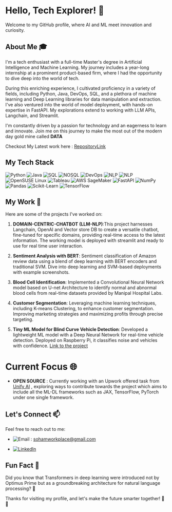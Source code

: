 # Hello, Tech Explorer! 👋

Welcome to my GitHub profile, where AI and ML meet innovation and curiosity.

## About Me 🎓

I'm a tech enthusiast with a full-time Master's degree in Artificial Intelligence and Machine Learning. My journey includes a year-long internship at a prominent product-based firm, where I had the opportunity to dive deep into the world of tech.

During this enriching experience, I cultivated proficiency in a variety of fields, including Python, Java, DevOps, SQL, and a plethora of machine learning and Deep Learning libraries for data manipulation and extraction. I've also ventured into the world of model deployment, with hands-on expertise in FastAPI. My explorations extend to working with LLM APIs, Langchain, and Streamlit.

I'm constantly driven by a passion for technology and an eagerness to learn and innovate. Join me on this journey to make the most out of the modern day gold mine called **DATA**

Checkout My Latest work here : [RepositoryLink](https://github.com/Soham7777/Domain-Centric-Chatbot)

## My Tech Stack 
![Python](https://img.shields.io/badge/Python-Programming-yellow?style=for-the-badge&logo=python)
![Java](https://img.shields.io/badge/Java-Programming-orange?style=for-the-badge&logo=java)
![SQL](https://img.shields.io/badge/SQL-Database-blue?style=for-the-badge&logo=sql)
![NOSQL](https://img.shields.io/badge/NoSQL-Database-green?style=for-the-badge&logo=nosql)
![DevOps](https://img.shields.io/badge/DevOps-Operations-red?style=for-the-badge&logo=devops)
![NLP](https://img.shields.io/badge/NLP-LLMS-lightgrey?style=for-the-badge&logo=nlp)
![NLP](https://img.shields.io/badge/NLP-Natural%20Language-lightgrey?style=for-the-badge&logo=nlp)
![OpenSUSE Linux](https://img.shields.io/badge/OpenSUSE%20Linux-OS-9cf?style=for-the-badge&logo=linux)
![Tableau](https://img.shields.io/badge/Tableau-Data%20Viz-blueviolet?style=for-the-badge&logo=tableau)
![AWS SageMaker](https://img.shields.io/badge/AWS%20SageMaker-Cloud%20AI-informational?style=for-the-badge&logo=aws)
![FastAPI](https://img.shields.io/badge/FastAPI-Web%20Framework-009688?style=for-the-badge&logo=fastapi)
![NumPy](https://img.shields.io/badge/NumPy-Sci%20Computing-013243?style=for-the-badge&logo=numpy)
![Pandas](https://img.shields.io/badge/Pandas-Data%20Manipulation-150458?style=for-the-badge&logo=pandas)
![Scikit-Learn](https://img.shields.io/badge/Scikit%20Learn-Machine%20Learning-F7931E?style=for-the-badge&logo=scikit-learn)
![TensorFlow](https://img.shields.io/badge/TensorFlow-Deep%20Learning-FF6F00?style=for-the-badge&logo=tensorflow)



## My Work 🚀

Here are some of the projects I've worked on:

1. **DOMAIN-CENTRIC-CHATBOT (LLM-NLP)**:This project harnesses Langchain, OpenAI and Vector store DB to create a versatile chatbot, fine-tuned for specific domains, providing real-time access to the latest information. The working model is deployed with streamlit and ready to use for real time user interaction.
  
2. **Sentiment Analysis with BERT**: Sentiment classification of Amazon review data using a blend of deep learning with BERT encoders and traditional SVM. Dive into deep learning and SVM-based deployments with example screenshots.

3. **Blood Cell Identification**: Implemented a Convolutional Neural Network model based on U-net Architecture to identify normal and abnormal blood cells from real-time datasets provided by Manipal Hospital Labs.

4. **Customer Segmentation**: Leveraging machine learning techniques, including K-means Clustering, to enhance customer segmentation. Improving marketing strategies and maximizing profits through precise targeting.

5. **Tiny ML Model for Blind Curve Vehicle Detection**: Developed a lightweight ML model with a Deep Neural Network for real-time vehicle detection. Deployed on Raspberry Pi, it classifies noise and vehicles with confidence. [Link to the project](https://studio.edgeimpulse.com/public/79277/latest)


# Current Focus 🌐

- **OPEN SOURCE** : Currently working with an Upwork offered task from [Unify AI](https://github.com/unifyai/ivy) , exploring ways to contribute towards the project which aims to include all the ML-DL frameworks such as  JAX, TensorFlow, PyTorch under one single framework.


## Let's Connect 📫

Feel free to reach out to me:
- ![Email](https://img.shields.io/badge/Email-red?style=for-the-badge&logo=gmail) : sohamworkplace@gmail.com

- [![LinkedIn](https://img.shields.io/badge/LinkedIn-Connect-blue?style=for-the-badge&logo=linkedin)](https://www.linkedin.com/in/soham-sawant-224126193/)

## Fun Fact 🤖

Did you know that Transformers in deep learning were introduced not by Optimus Prime but as a groundbreaking architecture for natural language processing? 🤯

Thanks for visiting my profile, and let's make the future smarter together! 🤖✨
